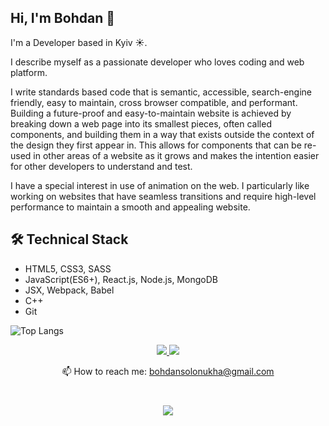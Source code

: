 ## Hi, I'm Bohdan 👋
I'm a Developer based in Kyiv ☀️.

I describe myself as a passionate developer who loves coding and web platform.

I write standards based code that is semantic, accessible, search-engine friendly, easy to maintain, cross browser compatible, and performant.
Building a future-proof and easy-to-maintain website is achieved by breaking down a web page into its smallest pieces, often called components, and building them in a way that exists outside the context of the design they first appear in. This allows for components that can be re-used in other areas of a website as it grows and makes the intention easier for other developers to understand and test.

I have a special interest in use of animation on the web. I particularly like working on websites that have seamless transitions and require high-level performance to maintain a smooth and appealing website.

## 🛠 Technical Stack
* HTML5, CSS3, SASS
* JavaScript(ES6+), React.js, Node.js, MongoDB
* JSX, Webpack, Babel
* C++
* Git


![Top Langs](https://github-readme-stats.vercel.app/api/top-langs/?username=bodyasolo&layout=compact)
 
<p align='center'>
   <a href="https://www.linkedin.com/in/bohdan-solonukha/">
       <img src="https://img.shields.io/badge/linkedin-%230077B5.svg?&style=for-the-badge&logo=linkedin&logoColor=white"/>
   </a>
   <a href="https://telegram.im/@Bohdan_Solonukha">
       <img src="https://img.shields.io/badge/Telegram-2CA5E0?style=for-the-badge&logo=telegram&logoColor=white"/>
   </a>
<p align='center'>
   📫 How to reach me: <a href='mailto:bohdansolonukha@gmail.com'>bohdansolonukha@gmail.com</a>
</p>

<div align="center" style="margin: 40px 0">
  <img src="https://komarev.com/ghpvc/?username=bodyasolo"/>
</div>
